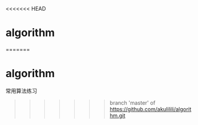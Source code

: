 <<<<<<< HEAD
# algorithm
=======
# algorithm
常用算法练习
>>>>>>> branch 'master' of https://github.com/akulilili/algorithm.git
